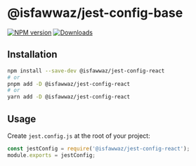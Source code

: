 # @isfawwaz/jest-config-base

[![NPM version][npm-image]][npm-url]
[![Downloads][downloads-image]][npm-url]

[npm-url]: https://npmjs.org/package/@isfawwaz/jest-config-react
[npm-image]: https://img.shields.io/npm/v/@isfawwaz/jest-config-react
[downloads-image]: https://img.shields.io/npm/dm/@isfawwaz/jest-config-react

## Installation

```bash
npm install --save-dev @isfawwaz/jest-config-react
# or
pnpm add -D @isfawwaz/jest-config-react
# or
yarn add -D @isfawwaz/jest-config-react
```

## Usage

Create `jest.config.js` at the root of your project:

```js
const jestConfig = require('@isfawwaz/jest-config-react');
module.exports = jestConfig;
```
